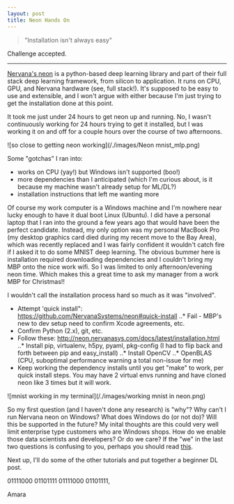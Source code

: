 ```yaml
---
layout: post
title: Neon Hands On
---
```


> "Installation isn't always easy"

Challenge accepted.

***

[Nervana's neon](https://github.com/NervanaSystems/neon) is a python-based deep learning library and part of their full stack deep learning framework, from silicon to application. It runs on CPU, GPU, and Nervana hardware (see, full stack!). It's supposed to be easy to use and extensible, and I won't argue with either because I'm just trying to get the installation done at this point. 

It took me just under 24 hours to get neon up and running. No, I wasn't continuously working for 24 hours trying to get it installed, but I was working it on and off for a couple hours over the course of two afternoons. 

![so close to getting neon working](/./images/Neon mnist_mlp.png)

Some "gotchas" I ran into:
* works on CPU (yay!) but Windows isn't supported (boo!)
* more dependencies than I anticipated (which I'm curious about, is it because my machine wasn't already setup for ML/DL?)
* installation instructions that left me wanting more

Of course my work computer is a Windows machine and I'm nowhere near lucky enough to have it dual boot Linux (Ubuntu). I did have a personal laptop that I ran into the ground a few years ago that would have been the perfect candidate. Instead, my only option was my personal MacBook Pro (my desktop graphics card died during my recent move to the Bay Area), which was recently replaced and I was fairly confident it wouldn't catch fire if I asked it to do some MNIST deep learning. The obvious bummer here is installation required downloading dependencies and I couldn't bring my MBP onto the nice work wifi. So I was limited to only afternoon/evening neon time. Which makes this a great time to ask my manager from a work MBP for Christmas!!

I wouldn't call the installation process hard so much as it was "involved". 

* Attempt 'quick install": https://github.com/NervanaSystems/neon#quick-install
..* Fail - MBP's new to dev setup need to confirm Xcode agreements, etc. 
* Confirm Python (2.x), git, etc.
* Follow these: http://neon.nervanasys.com/docs/latest/installation.html
..* Install pip, virtualenv, h5py, pyaml, pkg-config (I had to flip back and forth between pip and easy_install)
..* Install OpenCV
..* OpenBLAS (CPU, suboptimal performance warning a total non-issue for me)
* Keep working the dependency installs until you get "make" to work, per quick install steps. You may have 2 virtual envs running and have cloned neon like 3 times but it will work.

![mnist working in my terminal](/./images/working mnist in neon.png)

So my first question (and I haven't done any research) is "why"? Why can't I run Nervana neon on Windows? What does Windows do (or not do)? Will this be supported in the future? My inital thoughts are this could very well limit enterprise type customers who are Windows shops. How do we enable those data scientists and developers? Or do we care? If the "we" in the last two questions is confusing to you, perhaps you should read [this](https://www.nervanasys.com/intel-nervana/). 

Next up, I'll do some of the other tutorials and put together a beginner DL post. 

01111000 01101111 01111000 01101111,

Amara
